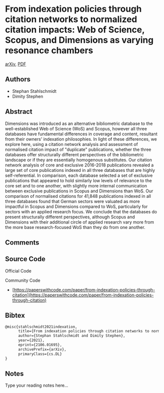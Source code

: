 
# From indexation policies through citation networks to normalized citation impacts: Web of Science, Scopus, and Dimensions as varying resonance chambers

[arXiv](https://arxiv.org/abs/2106.01695), [PDF](https://arxiv.org/pdf/2106.01695.pdf)

## Authors

- Stephan Stahlschmidt
- Dimity Stephen

## Abstract

Dimensions was introduced as an alternative bibliometric database to the well-established Web of Science (WoS) and Scopus, however all three databases have fundamental differences in coverage and content, resultant from their owners' indexation philosophies. In light of these differences, we explore here, using a citation network analysis and assessment of normalised citation impact of "duplicate" publications, whether the three databases offer structurally different perspectives of the bibliometric landscape or if they are essentially homogenous substitutes. Our citation network analysis of core and exclusive 2016-2018 publications revealed a large set of core publications indexed in all three databases that are highly self-referential. In comparison, each database selected a set of exclusive publications that appeared to hold similarly low levels of relevance to the core set and to one another, with slightly more internal communication between exclusive publications in Scopus and Dimensions than WoS. Our comparison of normalised citations for 41,848 publications indexed in all three databases found that German sectors were valuated as more impactful in Scopus and Dimensions compared to WoS, particularly for sectors with an applied research focus. We conclude that the databases do present structurally different perspectives, although Scopus and Dimensions with their additional circle of applied research vary more from the more base research-focused WoS than they do from one another.

## Comments



## Source Code

Official Code



Community Code

- [https://paperswithcode.com/paper/from-indexation-policies-through-citation](https://paperswithcode.com/paper/from-indexation-policies-through-citation)

## Bibtex

```tex
@misc{stahlschmidt2021indexation,
      title={From indexation policies through citation networks to normalized citation impacts: Web of Science, Scopus, and Dimensions as varying resonance chambers}, 
      author={Stephan Stahlschmidt and Dimity Stephen},
      year={2021},
      eprint={2106.01695},
      archivePrefix={arXiv},
      primaryClass={cs.DL}
}
```

## Notes

Type your reading notes here...

